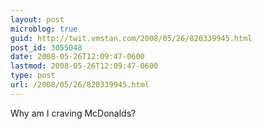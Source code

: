 ```yaml
---
layout: post
microblog: true
guid: http://twit.vmstan.com/2008/05/26/820339945.html
post_id: 3055048
date: 2008-05-26T12:09:47-0600
lastmod: 2008-05-26T12:09:47-0600
type: post
url: /2008/05/26/820339945.html
---
```

Why am I craving McDonalds?
